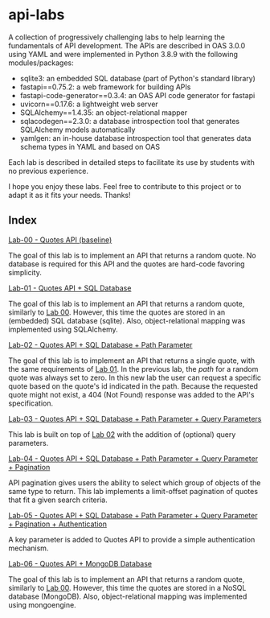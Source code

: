 # api-labs

A collection of progressively challenging labs to help learning the fundamentals of API development. The APIs are described in OAS 3.0.0 using YAML and were implemented in Python 3.8.9 with the following modules/packages:  

* sqlite3: an embedded SQL database (part of Python's standard library) 
* fastapi==0.75.2: a web framework for building APIs 
* fastapi-code-generator==0.3.4: an OAS API code generator for fastapi 
* uvicorn==0.17.6: a lightweight web server  
* SQLAlchemy==1.4.35: an object-relational mapper 
* sqlacodegen==2.3.0: a database introspection tool that generates SQLAlchemy models automatically 
* yamlgen: an in-house database introspection tool that generates data schema types in YAML and based on OAS

Each lab is described in detailed steps to facilitate its use by students with no previous experience. 

I hope you enjoy these labs. Feel free to contribute to this project or to adapt it as it fits your needs. Thanks!

## Index

[Lab-00 - Quotes API (baseline)](lab-00)

The goal of this lab is to implement an API that returns a random quote. No database is required for this API and the quotes are hard-code favoring simplicity. 

[Lab-01 - Quotes API  + SQL Database](lab-01)

The goal of this lab is to implement an API that returns a random quote, similarly to [Lab 00](lab-00). However, this time the quotes are stored in an (embedded) SQL database (sqlite). Also, object-relational mapping was implemented using SQLAlchemy.

[Lab-02 - Quotes API  + SQL Database + Path Parameter](lab-02)

The goal of this lab is to implement an API that returns a single quote, with the same requirements of [Lab 01](lab-01). In the previous lab, the <em>path</em> for a random quote was always set to zero. In this new lab the user can request a specific quote based on the quote's id indicated in the path. Because the requested quote might not exist, a 404 (Not Found) response was added to the API's specification.

[Lab-03 - Quotes API  + SQL Database + Path Parameter + Query Parameters](lab-03)

This lab is built on top of [Lab 02](lab-02) with the addition of (optional) query parameters. 

[Lab-04 - Quotes API + SQL Database + Path Parameter + Query Parameter + Pagination](lab-04)

API pagination gives users the ability to select which group of objects of the same type to return. This lab implements a limit-offset pagination of quotes that fit a given search criteria. 

[Lab-05 - Quotes API + SQL Database + Path Parameter + Query Parameter + Pagination + Authentication](lab-05)

A key parameter is added to Quotes API to provide a simple authentication mechanism. 

[Lab-06 - Quotes API  + MongoDB Database](lab-06)

The goal of this lab is to implement an API that returns a random quote, similarly to [Lab 00](lab-00). However, this time the quotes are stored in a NoSQL database (MongoDB). Also, object-relational mapping was implemented using mongoengine.

